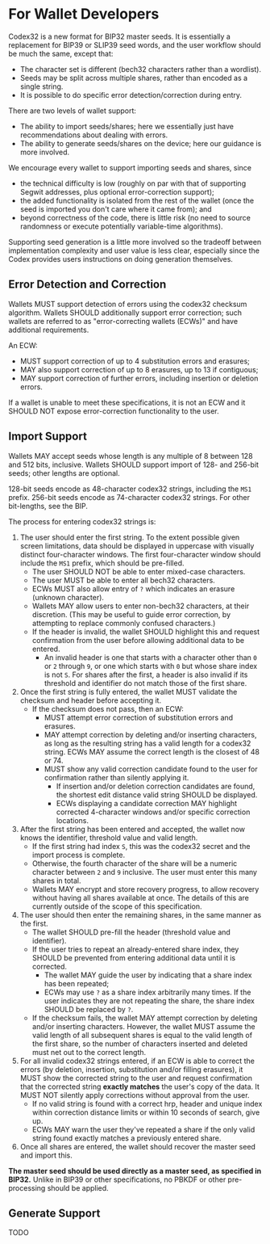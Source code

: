 # For Wallet Developers

Codex32 is a new format for BIP32 master seeds. It is essentially a replacement for
BIP39 or SLIP39 seed words, and the user workflow should be much the same, except
that:

* The character set is different (bech32 characters rather than a wordlist).
* Seeds may be split across multiple shares, rather than encoded as a single string.
* It is possible to do specific error detection/correction during entry.

There are two levels of wallet support:

* The ability to import seeds/shares; here we essentially just have recommendations about dealing with errors.
* The ability to generate seeds/shares on the device; here our guidance is more involved.

We encourage every wallet to support importing seeds and shares, since
* the technical difficulty is low (roughly on par with that of supporting Segwit addresses, plus optional error-correction support);
* the added functionality is isolated from the rest of the wallet (once the seed is imported you don't care where it came from); and
* beyond correctness of the code, there is little risk (no need to source randomness or execute potentially variable-time algorithms).

Supporting seed generation is a little more involved so the tradeoff between
implementation complexity and user value is less clear, especially since the
Codex provides users instructions on doing generation themselves.

## Error Detection and Correction

Wallets MUST support detection of errors using the codex32 checksum algorithm.
Wallets SHOULD additionally support error correction; such wallets are referred to as "error-correcting wallets (ECWs)" and have additional requirements.

An ECW:

* MUST support correction of up to 4 substitution errors and erasures;
* MAY also support correction of up to 8 erasures, up to 13 if contiguous;
* MAY support correction of further errors, including insertion or deletion errors.

If a wallet is unable to meet these specifications, it is not an ECW and it SHOULD NOT expose error-correction functionality to the user.

## Import Support

Wallets MAY accept seeds whose length is any multiple of 8 between 128 and 512 bits, inclusive.
Wallets SHOULD support import of 128- and 256-bit seeds; other lengths are optional.

128-bit seeds encode as 48-character codex32 strings, including the `MS1` prefix.
256-bit seeds encode as 74-character codex32 strings. For other bit-lengths, see the BIP.

The process for entering codex32 strings is:

1. The user should enter the first string. To the extent possible given screen limitations, data should be displayed in uppercase with visually distinct four-character windows. The first four-character window should include the `MS1` prefix, which should be pre-filled.
   * The user SHOULD NOT be able to enter mixed-case characters.
   * The user MUST be able to enter all bech32 characters.
   * ECWs MUST also allow entry of `?` which indicates an erasure (unknown character).
   * Wallets MAY allow users to enter non-bech32 characters, at their discretion. (This may be useful to guide error correction, by attempting to replace commonly confused characters.)
   * If the header is invalid, the wallet SHOULD highlight this and request confirmation from the user before allowing additional data to be entered.
     * An invalid header is one that starts with a character other than `0` or `2` through `9`, or one which starts with `0` but whose share index is not `S`. For shares after the first, a header is also invalid if its threshold and identifier do not match those of the first share.
1. Once the first string is fully entered, the wallet MUST validate the checksum and header before accepting it.
   * If the checksum does not pass, then an ECW:
      * MUST attempt error correction of substitution errors and erasures.
      * MAY attempt correction by deleting and/or inserting characters, as long as the resulting string has a valid length for a codex32 string. ECWs MAY assume the correct length is the closest of 48 or 74.
      * MUST show any valid correction candidate found to the user for confirmation rather than silently applying it.
         * If insertion and/or deletion correction candidates are found, the shortest edit distance valid string SHOULD be displayed.
         * ECWs displaying a candidate correction MAY highlight corrected 4-character windows and/or specific correction locations.
1. After the first string has been entered and accepted, the wallet now knows the identifier, threshold value and valid length.
   * If the first string had index `S`, this was the codex32 secret and the import process is complete.
   * Otherwise, the fourth character of the share will be a numeric character between `2` and `9` inclusive. The user must enter this many shares in total.
   * Wallets MAY encrypt and store recovery progress, to allow recovery without having all shares available at once. The details of this are currently outside of the scope of this specification.
1. The user should then enter the remaining shares, in the same manner as the first.
   * The wallet SHOULD pre-fill the header (threshold value and identifier).
   * If the user tries to repeat an already-entered share index, they SHOULD be prevented from entering additional data until it is corrected.
      * The wallet MAY guide the user by indicating that a share index has been repeated;
      * ECWs may use `?` as a share index arbitrarily many times. If the user indicates they are not repeating the share, the share index SHOULD be replaced by `?`.
   * If the checksum fails, the wallet MAY attempt correction by deleting and/or inserting characters. However, the wallet MUST assume the valid length of all subsequent shares is equal to the valid length of the first share, so the number of characters inserted and deleted must net out to the correct length.
1. For all invalid codex32 strings entered, if an ECW is able to correct the errors (by deletion, insertion, substitution and/or filling erasures), it MUST show the corrected string to the user and request confirmation that the corrected string **exactly matches** the user's copy of the data. It MUST NOT silently apply corrections without approval from the user.
    * If no valid string is found with a correct hrp, header and unique index within correction distance limits or within 10 seconds of search, give up.
    * ECWs MAY warn the user they've repeated a share if the only valid string found exactly matches a previously entered share.
1. Once all shares are entered, the wallet should recover the master seed and import this.

**The master seed should be used directly as a master seed, as specified in BIP32.**
Unlike in BIP39 or other specifications, no PBKDF or other pre-processing should be applied.

## Generate Support

TODO


